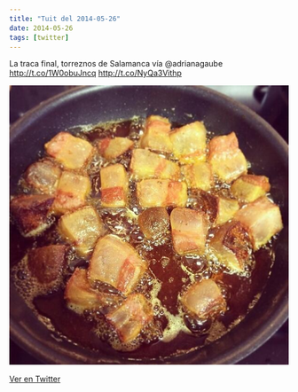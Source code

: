 ```yaml
---
title: "Tuit del 2014-05-26"
date: 2014-05-26
tags: [twitter]
---
```


La traca final, torreznos de Salamanca vía @adrianagaube http://t.co/1W0obuJncq http://t.co/NyQa3Vithp

![Imagen](/assets/images/470920632012902400-BokL0dVIcAAFXR8.jpg)

[Ver en Twitter](https://twitter.com/i/web/status/470920632012902400)
